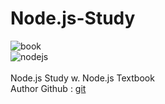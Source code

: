 # Node.js-Study
![book](http://image.yes24.com/goods/62597864/XL)
<br>
![nodejs](https://img.shields.io/badge/Node.js-16.13.1-brightgreen)
<br><br>
Node.js Study w. Node.js Textbook
<br>
Author Github : [git](https://github.com/ZeroCho/)
